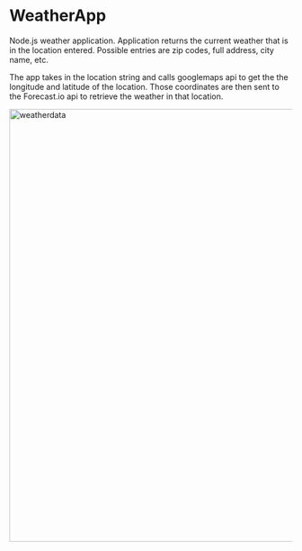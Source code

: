 # WeatherApp
Node.js weather application. Application returns the current weather that is in the location entered. Possible entries are zip codes, full address, city name, etc. 

The app takes in the location string and calls googlemaps api to get the the longitude and latitude of the location. Those coordinates are then sent to the Forecast.io api to retrieve the weather in that location.

<img width="769" alt="weatherdata" src="https://cloud.githubusercontent.com/assets/10984779/25060674/7bce0446-2157-11e7-8025-72959fe76b03.png">


